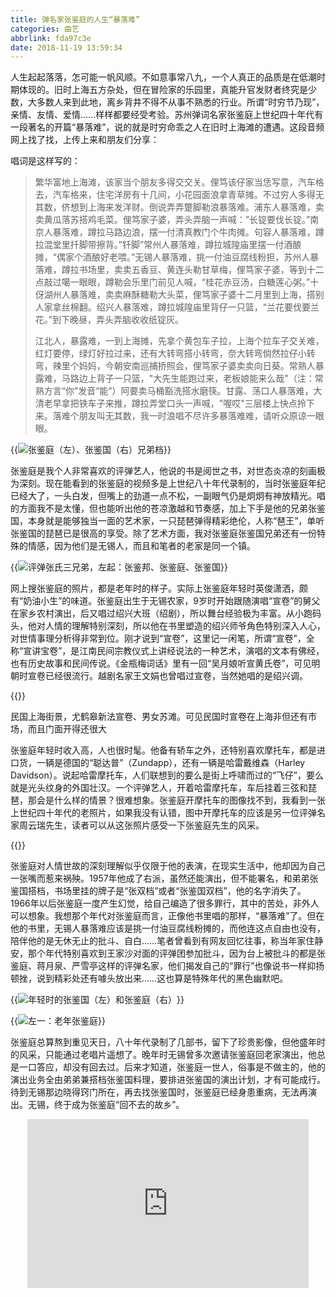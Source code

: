 ```yaml
---
title: 弹名家张鉴庭的人生“暴落难”
categories: 曲艺
abbrlink: fda97c3e
date: 2018-11-19 13:59:34
---
```

人生起起落落，怎可能一帆风顺。不如意事常八九，一个人真正的品质是在低潮时期体现的。旧时上海五方杂处，但在冒险家的乐园里，真能升官发财者终究是少数，大多数人来到此地，离乡背井不得不从事不熟悉的行业。所谓“时穷节乃现”，亲情、友情、爱情……样样都要经受考验。苏州弹词名家张鉴庭上世纪四十年代有一段著名的开篇“暴落难”，说的就是时穷命乖之人在旧时上海滩的遭遇。这段音频网上找了找，上传上来和朋友们分享：

唱词是这样写的：

>繁华富地上海滩，该家当个朋友多得交交关。俚笃该仔家当恁写意，汽车格去，汽车格来，住宅洋房有十几间，小花园面浪拿青草摊。不过穷人多得无其数，侪想到上海来发洋财。倒说弄弄蹩脚勒浪暴落难。浦东人暴落难，卖卖黄瓜落苏搭鸡毛菜。俚笃家子婆，弄头弄脑一声喊：”长锭要伐长锭。”南京人暴落难，蹲拉马路边浪，摆一付清真教门个牛肉摊。句容人暴落难，蹲拉混堂里扦脚带擦背。”钎脚”常州人暴落难，蹲拉城隍庙里摆一付酒酿摊，“偶家个酒酿好老喂。”无锡人暴落难，挑一付油豆腐线粉担，苏州人暴落难，蹲拉书场里，卖卖五香豆、黄连头勒甘草梅，俚笃家子婆，等到十二点敲过噶一眼眼，蹲勒会乐里门前见人喊，“桂花赤豆汤，白糖莲心粥。”十伢湖州人暴落难，卖卖麻酥糖勒大头菜，俚笃家子婆十二月里到上海，搭别人家拿丝棉翻。绍兴人暴落难，蹲拉城隍庙里背仔一只篮，“兰花要伐要兰花。”到下晚昼，弄头弄脑收收纸锭灰。
>
>江北人，暴露难，一到上海摊，先拿个黄包车子拉，上海个拉车子交关难，红灯要停，绿灯好拉过来，还有大转弯搭小转弯，奈大转弯倘然拉仔小转弯，辣里个妈妈，今朝安南巡捕挢照会，俚笃家子婆卖卖向日葵。常熟人暴露难，马路边上背子一只篮，"大先生能跑过来，老板娘能来么哉"（注：常熟方言“你”发音“能”）阿要卖马桶豁洗搭水磨筷。甘露、荡口人暴落难，大清老早拿把铁车子来推，蹲拉弄堂口头一声喊，"喔哎"三层楼上快点拎下来。落难个朋友叫无其数，我一时浪唱不尽许多暴落难难，请听众原谅一眼眼。

{{<img src="http://5b0988e595225.cdn.sohucs.com/images/20180207/f6e736cf5b54455dbd29f60cb12e26a0.jpeg" alt="张鉴庭（左）、张鉴国（右）兄弟档">}}

张鉴庭是我个人非常喜欢的评弹艺人，他说的书是阅世之书，对世态炎凉的刻画极为深刻。现在能看到的张鉴庭的视频多是上世纪八十年代录制的，当时张鉴庭年纪已经大了，一头白发，但嘴上的劲道一点不松，一副眼气仍是炯炯有神放精光。唱的方面我不是太懂，但也能听出他的苍凉激越和节奏感，加上下手是他的兄弟张鉴国，本身就是能够独当一面的艺术家，一只琵琶弹得精彩绝伦，人称“琶王”，单听张鉴国的琵琶已是很高的享受。除了艺术方面，我对张鉴庭张鉴国兄弟还有一份特殊的情感，因为他们是无锡人，而且和笔者的老家是同一个镇。

{{<img src="http://5b0988e595225.cdn.sohucs.com/images/20180207/29d52412eec84a6995d78a56169432b2.jpeg" alt="评弹张氏三兄弟，左起：张鉴邦、张鉴庭、张鉴国">}}

网上搜张鉴庭的照片，都是老年时的样子。实际上张鉴庭年轻时英俊潇洒，颇有“奶油小生”的味道。张鉴庭出生于无锡农家，9岁时开始跟随演唱“宣卷”的舅父在家乡农村演出，后又唱过绍兴大班（绍剧），所以舞台经验极为丰富。从小跑码头，他对人情的理解特别深刻，所以他在书里塑造的绍兴师爷角色特别深入人心，对世情事理分析得非常到位。刚才说到“宣卷”，这里记一闲笔，所谓“宣卷”，全称“宣讲宝卷”，是江南民间宗教仪式上讲经说法的一种艺术，演唱的文本有佛经，也有历史故事和民间传说。《金瓶梅词话》里有一回“吴月娘听宣黄氏卷”，可见明朝时宣卷已经很流行。越剧名家王文娟也曾唱过宣卷，当然她唱的是绍兴调。

{{<img src="http://5b0988e595225.cdn.sohucs.com/images/20180207/65d830a40afa4d81a15b8620beb0ba4a.jpeg" alt="">}}

民国上海街景，尤鹤皋新法宣卷、男女苏滩。可见民国时宣卷在上海非但还有市场，而且门面开得还很大

张鉴庭年轻时收入高，人也很时髦。他备有轿车之外，还特别喜欢摩托车，都是进口货，一辆是德国的“聪达普”（Zundapp），还有一辆是哈雷戴维森（Harley Davidson）。说起哈雷摩托车，人们联想到的要么是街上呼啸而过的“飞仔”，要么就是光头纹身的外国壮汉。一个评弹艺人，开着哈雷摩托车，车后挂着三弦和琵琶，那会是什么样的情景？很难想象。张鉴庭开摩托车的图像找不到，我看到一张上世纪四十年代的老照片，如果我没有认错，图中开摩托车的应该是另一位评弹名家周云瑞先生，读者可以从这张照片感受一下张鉴庭先生的风采。

{{<img src="http://5b0988e595225.cdn.sohucs.com/images/20180207/c1bb68898b2f41aaba2cd5c38126003a.jpeg" alt="">}}

张鉴庭对人情世故的深刻理解似乎仅限于他的表演，在现实生活中，他却因为自己一张嘴而惹来祸殃。1957年他成了右派，虽然还能演出，但不能署名，和弟弟张鉴国搭档，书场里挂的牌子是“张双档”或者“张鉴国双档”，他的名字消失了。1966年以后张鉴庭一度产生幻觉，给自己编造了很多罪行，其中的苦处，非外人可以想象。我想那个年代对张鉴庭而言，正像他书里唱的那样，“暴落难”了。但在他的书里，无锡人暴落难应该是挑一付油豆腐线粉摊的，而他连这点自由也没有，陪伴他的是无休无止的批斗、自白……笔者曾看到有网友回忆往事，称当年家住静安，那个年代特别喜欢到王家沙对面的评弹团参加批斗，因为台上被批斗的都是张鉴庭、蒋月泉、严雪亭这样的评弹名家，他们揭发自己的“罪行”也像说书一样抑扬顿挫，说到精彩处还有噱头放出来……这也算是特殊年代的黑色幽默吧。

{{<img src="http://5b0988e595225.cdn.sohucs.com/images/20180207/8ae58d5f26504346a61f4889e20c1efe.jpeg" alt="年轻时的张鉴国（左）和张鉴庭（右）">}}

{{<img src="http://5b0988e595225.cdn.sohucs.com/images/20180207/a8ec6d9a28a0467fa8268d9410f31993.jpeg" alt="左一：老年张鉴庭">}}

张鉴庭总算熬到重见天日，八十年代录制了几部书，留下了珍贵影像，但他盛年时的风采，只能通过老唱片遥想了。晚年时无锡曾多次邀请张鉴庭回老家演出，他总是一口答应，却没有回去过。后来才知道，张鉴庭一世人，俗事是不做主的，他的演出业务全由弟弟兼搭档张鉴国料理，要排进张鉴国的演出计划，才有可能成行。待到无锡那边晓得窍门所在，再去找张鉴国时，张鉴庭已经身患重病，无法再演出。无锡，终于成为张鉴庭“回不去的故乡”。

<p align="center"><iframe width="450" height="270" frameborder="0" src="https://v.qq.com/txp/iframe/player.html?vid=u0384pjribg" allowFullScreen="true"></iframe></p>